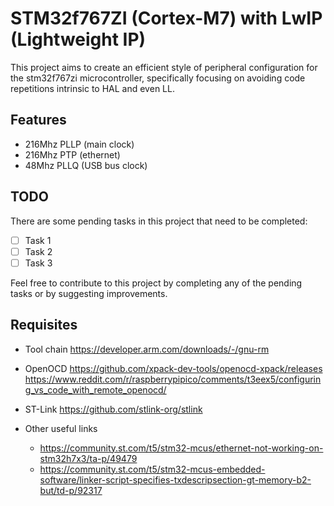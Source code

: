 # STM32f767ZI (Cortex-M7) with LwIP (Lightweight IP)

This project aims to create an efficient style of peripheral configuration for the stm32f767zi microcontroller, specifically focusing on avoiding code repetitions intrinsic to HAL and even LL.

## Features

- 216Mhz PLLP (main clock)
- 216Mhz PTP (ethernet)
- 48Mhz PLLQ (USB bus clock)

## TODO

There are some pending tasks in this project that need to be completed:

- [ ] Task 1
- [ ] Task 2
- [ ] Task 3

Feel free to contribute to this project by completing any of the pending tasks or by suggesting improvements.

## Requisites

- Tool chain
   <https://developer.arm.com/downloads/-/gnu-rm>

- OpenOCD
   <https://github.com/xpack-dev-tools/openocd-xpack/releases>
   <https://www.reddit.com/r/raspberrypipico/comments/t3eex5/configuring_vs_code_with_remote_openocd/>

- ST-Link
  <https://github.com/stlink-org/stlink>

- Other useful links
  * <https://community.st.com/t5/stm32-mcus/ethernet-not-working-on-stm32h7x3/ta-p/49479>
  * <https://community.st.com/t5/stm32-mcus-embedded-software/linker-script-specifies-txdescripsection-gt-memory-b2-but/td-p/92317>